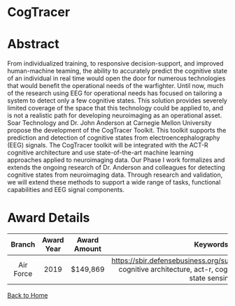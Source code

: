 
CogTracer
=========

# Abstract


From individualized training, to responsive decision-support, and improved human-machine teaming, the ability to accurately predict the cognitive state of an individual in real time would open the door for numerous technologies that would benefit the operational needs of the warfighter. Until now, much of the research using EEG for operational needs has focused on tailoring a system to detect only a few cognitive states. This solution provides severely limited coverage of the space that this technology could be applied to, and is not a realistic path for developing neuroimaging as an operational asset. Soar Technology and Dr. John Anderson at Carnegie Mellon University propose the development of the CogTracer Toolkit. This toolkit supports the prediction and detection of cognitive states from electroencephalography (EEG) signals. The CogTracer toolkit will be integrated with the ACT-R cognitive architecture and use state-of-the-art machine learning approaches applied to neuroimaging data. Our Phase I work formalizes and extends the ongoing research of Dr. Anderson and colleagues for detecting cognitive states from neuroimaging data. Through research and validation, we will extend these methods to support a wide range of tasks, functional capabilities and EEG signal components.  

# Award Details

|Branch|Award Year|Award Amount|Keywords|
| :---: | :---: | :---: | :---: |
|Air Force|2019|$149,869|https://sbir.defensebusiness.org/suelectroencephalography, cognitive architecture, act-r, cognitive modeling, human state sensing|
  
  


[Back to Home](https://github.com/chrischow/dod_sbir_awards/Reports/DJ/#1467)